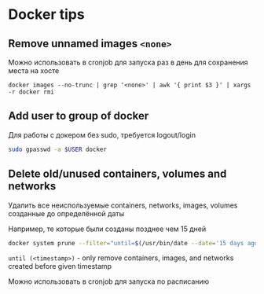 # Docker tips

## Remove unnamed images `<none>`

Можно использовать в cronjob для запуска раз в день для сохранения места на хосте

```bashag-0-1fo3ak3kvag-1-1fo3ak3kvag-0-1fo3ak3kvag-1-1fo3ak3kv
docker images --no-trunc | grep '<none>' | awk '{ print $3 }' | xargs -r docker rmi
```

## Add user to group of docker

Для работы с докером без sudo, требуется logout/login

```bash
sudo gpasswd -a $USER docker
```


## Delete old/unused containers, volumes and networks

Удалить все неиспользуемые containers, networks, images, volumes созданные до определённой даты

Например, те которые были созданы позднее чем 15 дней
```bash
docker system prune --filter="until=$(/usr/bin/date --date='15 days ago' -Iseconds)" --volumes --force
```
`until (<timestamp>)` - only remove containers, images, and networks created before given timestamp

Можно использовать в cronjob для запуска по расписанию
